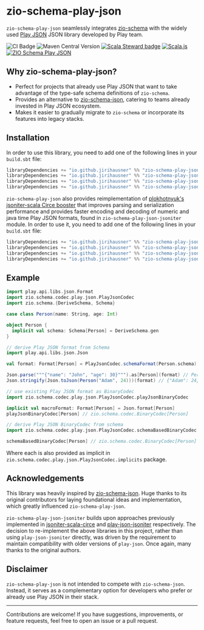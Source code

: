 # zio-schema-play-json

`zio-schema-play-json` seamlessly integrates [zio-schema](https://github.com/zio/zio-schema) with the widely used [Play JSON](https://github.com/playframework/play-json) JSON library developed by Play team.

![CI Badge](https://github.com/jirihausner/zio-schema-play-json/actions/workflows/ci.yml/badge.svg?branch=main) ![Maven Central Version](https://img.shields.io/maven-central/v/io.github.jirihausner/zio-schema-play-json_2.13) [![Scala Steward badge](https://img.shields.io/badge/Scala_Steward-helping-blue.svg?style=flat&logo=data:image/png;base64,iVBORw0KGgoAAAANSUhEUgAAAA4AAAAQCAMAAAARSr4IAAAAVFBMVEUAAACHjojlOy5NWlrKzcYRKjGFjIbp293YycuLa3pYY2LSqql4f3pCUFTgSjNodYRmcXUsPD/NTTbjRS+2jomhgnzNc223cGvZS0HaSD0XLjbaSjElhIr+AAAAAXRSTlMAQObYZgAAAHlJREFUCNdNyosOwyAIhWHAQS1Vt7a77/3fcxxdmv0xwmckutAR1nkm4ggbyEcg/wWmlGLDAA3oL50xi6fk5ffZ3E2E3QfZDCcCN2YtbEWZt+Drc6u6rlqv7Uk0LdKqqr5rk2UCRXOk0vmQKGfc94nOJyQjouF9H/wCc9gECEYfONoAAAAASUVORK5CYII=)](https://github.com/scala-steward-org/scala-steward) [![Scala.js](https://img.shields.io/badge/platform-Scala.js-brightgreen.svg)](https://www.scala-js.org/) [![ZIO Schema Play JSON](https://img.shields.io/github/stars/jirihausner/zio-schema-play-json?style=social)](https://github.com/jirihausner/zio-schema-play-json)

## Why zio-schema-play-json?

- Perfect for projects that already use Play JSON that want to take advantage of the type-safe schema definitions of `zio-schema`.
- Provides an alternative to [zio-schema-json](https://github.com/zio/zio-schema/tree/main/zio-schema-json), catering to teams already invested in Play JSON ecosystem.
- Makes it easier to gradually migrate to `zio-schema` or incorporate its features into legacy stacks.

## Installation

In order to use this library, you need to add one of the following lines in your `build.sbt` file:

```scala
libraryDependencies += "io.github.jirihausner" %% "zio-schema-play-json"     % "0.1.0" // play-json 3.0.+
libraryDependencies += "io.github.jirihausner" %% "zio-schema-play-json-210" % "0.1.0" // play-json 2.10.+
libraryDependencies += "io.github.jirihausner" %% "zio-schema-play-json-27"  % "0.1.0" // play-json 2.7.+
libraryDependencies += "io.github.jirihausner" %% "zio-schema-play-json-26"  % "0.1.0" // play-json 2.6.+
```

`zio-schema-play-json` also provides reimplementation of [plokhotnyuk's jsoniter-scala Circe booster](https://github.com/plokhotnyuk/jsoniter-scala/tree/master/jsoniter-scala-circe) that improves parsing and serialization performance and provides faster encoding and decoding of numeric and java time Play JSON formats, found in `zio-schema-play-json-jsoniter` module. In order to use it, you need to add one of the following lines in your `build.sbt` file:

```scala
libraryDependencies += "io.github.jirihausner" %% "zio-schema-play-json-jsoniter"     % "0.1.0" // play-json 3.0.+
libraryDependencies += "io.github.jirihausner" %% "zio-schema-play-json-jsoniter-210" % "0.1.0" // play-json 2.10.+
libraryDependencies += "io.github.jirihausner" %% "zio-schema-play-json-jsoniter-27"  % "0.1.0" // play-json 2.7.+
libraryDependencies += "io.github.jirihausner" %% "zio-schema-play-json-jsoniter-26"  % "0.1.0" // play-json 2.6.+
```

## Example

```scala
import play.api.libs.json.Format
import zio.schema.codec.play.json.PlayJsonCodec
import zio.schema.{DeriveSchema, Schema}

case class Person(name: String, age: Int)

object Person {
  implicit val schema: Schema[Person] = DeriveSchema.gen
}

// derive Play JSON format from Schema
import play.api.libs.json.Json

val format: Format[Person] = PlayJsonCodec.schemaFormat(Person.schema)

Json.parse("""{"name": "John", "age": 30}""").as[Person](format) // Person("John", 30)
Json.stringify(Json.toJson(Person("Adam", 24)))(format) // {"Adam": 24}

// use existing Play JSON format as BinaryCodec
import zio.schema.codec.play.json.PlayJsonCodec.playJsonBinaryCodec

implicit val macroFormat: Format[Person] = Json.format[Person]
playJsonBinaryCodec[Person] // zio.schema.codec.BinaryCodec[Person]

// derive Play JSON BinaryCodec from schema
import zio.schema.codec.play.json.PlayJsonCodec.schemaBasedBinaryCodec

schemaBasedBinaryCodec[Person] // zio.schema.codec.BinaryCodec[Person]
```

Where each is also provided as implicit in `zio.schema.codec.play.json.PlayJsonCodec.implicits` package.

## Acknowledgements

This library was heavily inspired by [zio-schema-json](https://github.com/zio/zio-schema/tree/main/zio-schema-json). Huge thanks to its original contributors for laying foundational ideas and implementation, which greatly influenced `zio-schema-play-json`.

`zio-schema-play-json-jsoniter` builds upon approaches previously implemented in [jsoniter-scala-circe](https://github.com/plokhotnyuk/jsoniter-scala/tree/master/jsoniter-scala-circe) and [play-json-jsoniter](https://github.com/evolution-gaming/play-json-tools/tree/master/play-json-jsoniter) respectively. The decision to re-implement the above libraries in this project, rather than using `play-json-jsoniter` directly, was driven by the requirement to maintain compatibility with older versions of `play-json`. Once again, many thanks to the original authors.

## Disclaimer

`zio-schema-play-json` is not intended to compete with `zio-schema-json`. Instead, it serves as a complementary option for developers who prefer or already use Play JSON in their stack.

---

Contributions are welcome! If you have suggestions, improvements, or feature requests, feel free to open an issue or a pull request.

